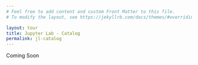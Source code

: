 ```yaml
---
# Feel free to add content and custom Front Matter to this file.
# To modify the layout, see https://jekyllrb.com/docs/themes/#overriding-theme-defaults

layout: tour
title: Jupyter Lab - Catalog
permalink: jl-catalog
---
```


Coming Soon